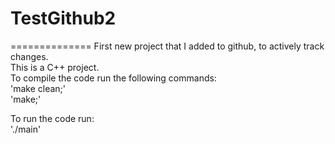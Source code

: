 # TestGithub2
==============
First new project that I added to github, to actively track changes.  
This is a C++ project.  
To compile the code run the following commands:  
'make clean;'  
'make;'  

To run the code run:  
'./main'
